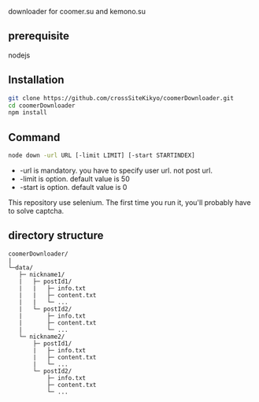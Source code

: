 downloader for coomer.su and kemono.su

## prerequisite
nodejs

## Installation
```bash
git clone https://github.com/crossSiteKikyo/coomerDownloader.git
cd coomerDownloader
npm install 
```

## Command
```bash
node down -url URL [-limit LIMIT] [-start STARTINDEX]
```

- -url is mandatory. you have to specify user url. not post url.
- -limit is option. default value is 50
- -start is option. default value is 0

This repository use selenium. The first time you run it, you'll probably have to solve captcha. 

## directory structure
```
coomerDownloader/
|
└─data/
   ├─ nickname1/
   |   ├─ postId1/
   |   |   ├─ info.txt
   |   |   ├─ content.txt
   |   |   └─ ...
   |   └─ postId2/
   |       ├─ info.txt
   |       ├─ content.txt
   |       └─ ...
   └─ nickname2/
       ├─ postId1/
       |   ├─ info.txt
       |   ├─ content.txt
       |   └─ ...
       └─ postId2/
           ├─ info.txt
           ├─ content.txt
           └─ ...
```
